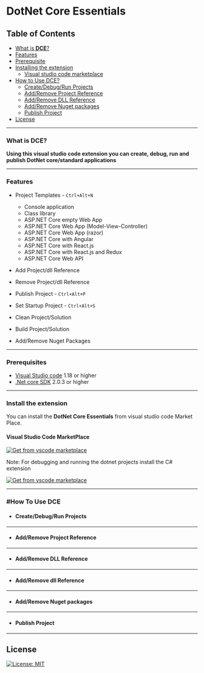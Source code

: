 # **DotNet Core Essentials**

## Table of Contents
* [What is **DCE**?](#what-is-DCE?)
* [Features](#features)
* [Prerequisite](#prerequisites)
* [Installing the extension](#install-the-extension)
    * [Visual studio code marketplace](#visual-studio-code-marketplace)
* [How to Use DCE?](#How-To-Use-DCE)
    * [Create/Debug/Run Projects](#Create/Debug/Run-Projects)
    * [Add/Remove Project Reference](#Add-Remove-Project-Reference)
    * [Add/Remove DLL Reference](#Add-Remove-DLL-Reference)
    * [Add/Remove Nuget packages](#Add/Remove-Nuget-packages)
    * [Publish Project](#Publish-Project)
* [License](#license)

---

### **What is DCE?**

**Using this visual studio code extension you can create, debug, run and publish DotNet core/standard applications**

---

### **Features**
- Project Templates - `Ctrl+Alt+N`
    - Console application
    - Class library
    - ASP.NET Core empty Web App
    - ASP.NET Core Web App (Model-View-Controller)
    - ASP.NET Core Web App (razor)
    - ASP.NET Core with Angular
    - ASP.NET Core with React.js
    - ASP.NET Core with React.js and Redux
    - ASP.NET Core Web API

- Add Project/dll Reference

- Remove Project/dll Reference

- Publish Project - `Ctrl+Alt+P`

- Set Startup Project - `Ctrl+Alt+S`
    
- Clean Project/Solution

- Build Project/Solution

- Add/Remove Nuget Packages

---

### **Prerequisites**
  - [Visual Studio code](https://code.visualstudio.com/download) 1.18 or higher
  - [.Net core SDK](https://www.microsoft.com/net/download/windows) 2.0.3 or higher
  
---

### **Install the extension**

You can install the **DotNet Core Essentials** from visual studio code Market Place.

#### Visual Studio Code MarketPlace
[![ Get from vscode marketplace](/images/DCEExt.png)](https://marketplace.visualstudio.com/items?itemName=kishoreithadi.dotnet-core-essentials)

Note: For debugging and running the dotnet projects install the C# extension

[![ Get from vscode marketplace](/images/CSharp.png)](https://marketplace.visualstudio.com/items?itemName=ms-vscode.csharp)

---

### **#How To Use DCE**

- #### Create/Debug/Run Projects

<!-- ![Alt Text](/images/createproject.gif) -->
     
---

- #### Add/Remove Project Reference

<!-- ![Alt Text](/images/addref.gif) -->
 
---

- #### Add/Remove DLL Reference

<!-- ![Alt Text](/images/addref.gif) -->
 
---

- #### Add/Remove dll Reference

<!-- ![Alt Text](/images/addref.gif) -->
 
---

- #### Add/Remove Nuget packages

<!-- ![Alt Text](/images/addref.gif) -->
 
---

- #### Publish Project

<!-- ![Alt Text](/images/addref.gif) -->

---


## License

[![License: MIT](https://img.shields.io/badge/License-MIT-yellow.svg)](LICENSE)
